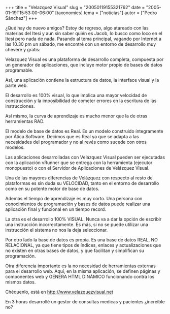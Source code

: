 +++
title = "Velazquez Visual"
slug = "20050119155321762"
date = "2005-01-19T15:53:00-06:00"
[taxonomies]
tema = ["noticias"]
autor = ["Pedro Sánchez"]
+++

¿Qué hay de nuevo amigos? Estoy de regreso, algo atareado con las
materias del Itesi y aun sin saber quién es Jacob, lo busco como loco en
el Itesi pero nada de nada. Pasando al tema principal, vagando por
Internet a las 10.30 pm un sábado, me encontré con un entorno de
desarrollo muy chevere y gratis:

Velazquez Visual es una plataforma de desarrollo completa, compuesta por
un generador de aplicaciones, que incluye motor propio de bases de datos
programable.

<!-- more -->
Así, una aplicación contiene la estructura de datos, la interface visual
y la parte web.

El desarrollo es 100% visual, lo que implica una mayor velocidad de
construcción y la imposibilidad de cometer errores en la escritura de
las instrucciones.

Así mismo, la curva de aprendizaje es mucho menor que la de otras
herramientas RAD.

El modelo de base de datos es Real. Es un modelo construido íntegramente
por Ática Software. Decimos que es Real ya que se adapta a las
necesidades del programador y no al revés como sucede con otros modelos.

Las aplicaciones desarrolladas con Velázquez Visual pueden ser
ejecutadas con la aplicación vRunner que se entrega con la herramienta
(ejecutor monopuesto) o con el Servidor de Aplicaciones de Velázquez
Visual.

Una de las mayores diferencias de Velázquez con respecto al resto de
plataformas es sin duda su VELOCIDAD, tanto en el entorno de desarrollo
como en su potente motor de base de datos.

Además el tiempo de aprendizaje es muy corto. Una persona con
conocimientos de programación y bases de datos puede realizar una
aplicación final y funcional en un tiempo record.

La otra es el desarrollo 100% VISUAL. Nunca va a dar la opción de
escribir una instrucción incorrectamente. Es más, si no se puede
utilizar una instrucción el sistema no nos la deja seleccionar.

Por otro lado la base de datos es propia. Es una base de datos REAL, NO
RELACIONAL, ya que tiene tipos de índices, enlaces y actualizaciones que
no existen en otras bases de datos, y que facilitan y simplifican su
programación.

Otra diferencia importante es la no necesidad de herramientas externas
para el desarrollo web. Aquí, en la misma aplicación, se definen páginas
y componentes web y GENERA HTML DINÁMICO funcionando contra los mismos
datos.

Chéquenlo, está en http://www.velazquezvisual.net

En 3 horas desarrollé un gestor de consultas medicas y pacientes
¿increible no?
